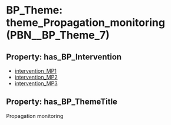 # BP_Theme: __theme_Propagation_monitoring__ (PBN__BP_Theme_7)

## Property: has_BP_Intervention

* [intervention_MP1](../BP/PBN__BP_Intervention_29)
* [intervention_MP2](../BP/PBN__BP_Intervention_30)
* [intervention_MP3](../BP/PBN__BP_Intervention_31)

## Property: has_BP_ThemeTitle

Propagation monitoring

